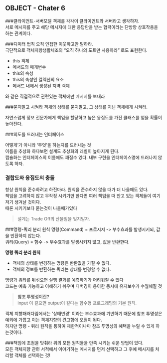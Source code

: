 
OBJECT - Chater 6
--
###클라이언트-서버모델
객체를 각각이 클라이언트와 서버라고 생각하자.   
서로 메시지를 주고 해당 메시지에 대한 응답만을 받는 협력이라는 단방향 상호작용을 하는 관계이다.  

###디미터 법칙
오직 인접한 이웃하고만 말하라.  
극단적으로 객체지향생활체조의 “오직 하나의 도트만 사용하라” 로도 표현한다.  
- this 객체
- 메서드의 매개변수
- this의 속성
- this의 속성인 컬렉션의 요소
- 메서드 내에서 생성된 지역 객체  
  
와 같은 직접적으로 관련있는 객체에만 메시지를 보내라



###묻지말고 시켜라
객체의 상태를 묻지말고, 그 상태를 지닌 객체에게 시켜라.   

자연스럽게 정보 전문가에게 책임을 할당하고 높은 응집도를 가진 클래스를 얻을 확률이 높아진다.


###의도를 드러내는 인터페이스

어떻게’가 아니라 ‘무엇’을 하는지를 드러내는 것  
이름을 추상화 하다보면 설계도 추상화의 레벨이 높아지게 된다.  
캡슐화는 인터페이스의 이름에도 깨질수 있다. 내부 구현을 인터페이스명에 드러나지 않도록 하자.  

### 결합도와 응집도의 충돌

항상 원칙을 준수하려고 하진마라. 원칙을 준수하지 않을 때가 더 나을때도 있다.  
책임을 고려하지 않고 무작정 시키기만 한다면 여러 책임을 떠 안고 있는 객체들이 여기저기 생겨날 것이다.  
때론 시키기보다 묻는것이 나을때가있다
>설계는 Trade Off의 산물임을 잊지말자.


###명령-쿼리 분리 원칙
명령(Command) = 프로시저 -> 부수효과를 발생시키되, 값을 반환하지 않는다.  
쿼리(Query) = 함수 -> 부수효과를 발생시키지 않고, 값을 반환한다.

**명령 쿼리 분리 원칙**
- 객체의 상태를 변경하는 명령은 반환값을 가질 수 없다.
- 객체의 정보를 반환하는 쿼리는 상태를 변경할 수 없다.

명령과 쿼라를 뒤섞으면 실행 결과를 예측하기가 어려워질 수 있다  
코드는 예측 가능하고 이해하기 쉬우며 디버깅이 용이한 동시에 유지보수가 수월해질 것  


> **참조 투명성이란?**  
> input 이 같으면 output이 같다는 함수형 프로그래밍의 기본 원칙.   

객체 지향패러다임에서는 '상태변경' 이라는 부수효과에 기반하기 때문에 참조 투명성은 예외에 가깝고 이는 객체지향의 견고함에 오점이 된다.  
하지만 명령 - 쿼리 원칙을 통하여 제한적이나마 참조 투명성의 혜택을 누릴 수 있게 하는것이다.



###책임에 초점을 맞춰라
위의 모든 원칙들을 만족 시키는 쉬운 방법이 있다.   
모든 객체지향 관련 서적에서 이야기하는 메시지를 먼저 선택하고 그 후에 메시지를 처리할 객체를 선택하는 것!
